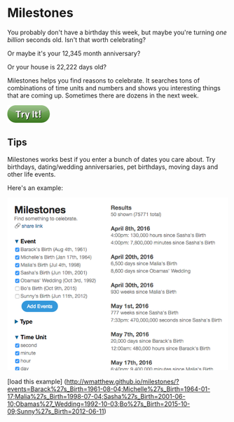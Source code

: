 # Milestones
You probably don't have a birthday this week, but maybe you're turning *one billion* seconds old. Isn't that worth celebrating?

Or maybe it's your 12,345 month anniversary?

Or your house is 22,222 days old?

Milestones helps you find reasons to celebrate. It searches tons of combinations of time units and numbers and shows you interesting things that are coming up. Sometimes there are dozens in the next week.

<a href="http://wmatthew.github.io/milestones" target="_blank">![](img/try_it_button.png)</a>

## Tips
Milestones works best if you enter a bunch of dates you care about. Try birthdays, dating/wedding anniversaries, pet birthdays, moving days and other life events.

Here's an example:

![](img/obama_family_example.png)

[load this example] (http://wmatthew.github.io/milestones/?events=Barack%27s_Birth=1961-08-04;Michelle%27s_Birth=1964-01-17;Malia%27s_Birth=1998-07-04;Sasha%27s_Birth=2001-06-10;Obamas%27_Wedding=1992-10-03;Bo%27s_Birth=2015-10-09;Sunny%27s_Birth=2012-06-11)
